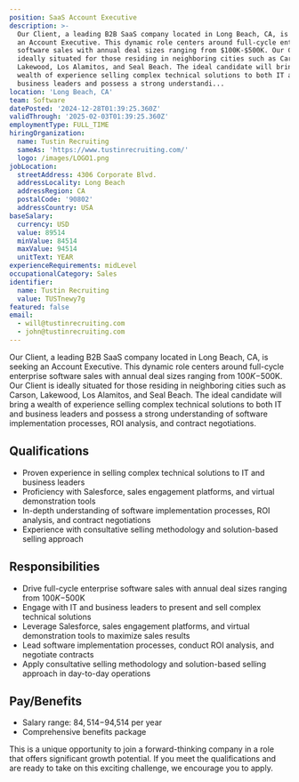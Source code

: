 ```yaml
---
position: SaaS Account Executive
description: >-
  Our Client, a leading B2B SaaS company located in Long Beach, CA, is seeking
  an Account Executive. This dynamic role centers around full-cycle enterprise
  software sales with annual deal sizes ranging from $100K-$500K. Our Client is
  ideally situated for those residing in neighboring cities such as Carson,
  Lakewood, Los Alamitos, and Seal Beach. The ideal candidate will bring a
  wealth of experience selling complex technical solutions to both IT and
  business leaders and possess a strong understandi...
location: 'Long Beach, CA'
team: Software
datePosted: '2024-12-28T01:39:25.360Z'
validThrough: '2025-02-03T01:39:25.360Z'
employmentType: FULL_TIME
hiringOrganization:
  name: Tustin Recruiting
  sameAs: 'https://www.tustinrecruiting.com/'
  logo: /images/LOGO1.png
jobLocation:
  streetAddress: 4306 Corporate Blvd.
  addressLocality: Long Beach
  addressRegion: CA
  postalCode: '90802'
  addressCountry: USA
baseSalary:
  currency: USD
  value: 89514
  minValue: 84514
  maxValue: 94514
  unitText: YEAR
experienceRequirements: midLevel
occupationalCategory: Sales
identifier:
  name: Tustin Recruiting
  value: TUSTnewy7g
featured: false
email:
  - will@tustinrecruiting.com
  - john@tustinrecruiting.com
---
```




Our Client, a leading B2B SaaS company located in Long Beach, CA, is seeking an Account Executive. This dynamic role centers around full-cycle enterprise software sales with annual deal sizes ranging from $100K-$500K. Our Client is ideally situated for those residing in neighboring cities such as Carson, Lakewood, Los Alamitos, and Seal Beach. The ideal candidate will bring a wealth of experience selling complex technical solutions to both IT and business leaders and possess a strong understanding of software implementation processes, ROI analysis, and contract negotiations. 

## Qualifications

- Proven experience in selling complex technical solutions to IT and business leaders
- Proficiency with Salesforce, sales engagement platforms, and virtual demonstration tools
- In-depth understanding of software implementation processes, ROI analysis, and contract negotiations
- Experience with consultative selling methodology and solution-based selling approach

## Responsibilities

- Drive full-cycle enterprise software sales with annual deal sizes ranging from $100K-$500K
- Engage with IT and business leaders to present and sell complex technical solutions
- Leverage Salesforce, sales engagement platforms, and virtual demonstration tools to maximize sales results
- Lead software implementation processes, conduct ROI analysis, and negotiate contracts
- Apply consultative selling methodology and solution-based selling approach in day-to-day operations

## Pay/Benefits

- Salary range: $84,514-$94,514 per year
- Comprehensive benefits package

This is a unique opportunity to join a forward-thinking company in a role that offers significant growth potential. If you meet the qualifications and are ready to take on this exciting challenge, we encourage you to apply.
